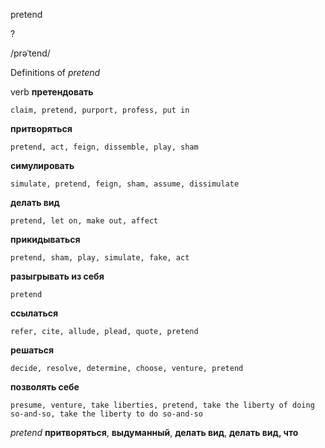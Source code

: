 pretend

?

/prəˈtend/

Definitions of _pretend_

verb
**претендовать**

    claim, pretend, purport, profess, put in
**притворяться**

    pretend, act, feign, dissemble, play, sham
**симулировать**

    simulate, pretend, feign, sham, assume, dissimulate
**делать вид**

    pretend, let on, make out, affect
**прикидываться**

    pretend, sham, play, simulate, fake, act
**разыгрывать из себя**

    pretend
**ссылаться**

    refer, cite, allude, plead, quote, pretend
**решаться**

    decide, resolve, determine, choose, venture, pretend
**позволять себе**

    presume, venture, take liberties, pretend, take the liberty of doing so-and-so, take the liberty to do so-and-so

_pretend_
**притворяться**, **выдуманный**, **делать вид**, **делать вид, что**